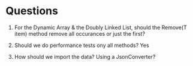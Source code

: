 ﻿# Questions

1. For the Dynamic Array & the Doubly Linked List, should the Remove(T item) method remove all occurances or just the first?


2. Should we do performance tests ony all methods?
Yes

3. How should we import the data? Using a JsonConverter? 